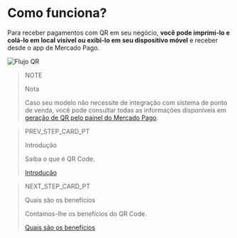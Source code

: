 # Como funciona?

Para receber pagamentos com QR em seu negócio, **você pode imprimi-lo e colá-lo em local visível ou exibi-lo em seu dispositivo móvel** e receber desde o app de Mercado Pago.


![Flujo QR](/images/mobile/qr_flujo.pt.png)

<span></span>
> NOTE
>
> Nota
>
> Caso seu modelo não necessite de integração com sistema de ponto de venda, você pode consultar todas as informações disponíveis em [geração de QR pelo painel do Mercado Pago](https://www.mercadopago[FAKER][URL][DOMAIN]/developers/pt/docs/in-person-payments/qr-code/integrations-front).

> PREV_STEP_CARD_PT
>
> Introdução
>
> Saiba o que é QR Code.
>
> [Introdução](https://www.mercadopago[FAKER][URL][DOMAIN]/developers/pt/docs/qr-code/introduction)


> NEXT_STEP_CARD_PT
>
> Quais são os benefícios
>
> Contamos-lhe os benefícios do QR Code.
>
> [Quais são os benefícios](https://www.mercadopago[FAKER][URL][DOMAIN]/developers/pt/docs/qr-code/introduction/benefits)